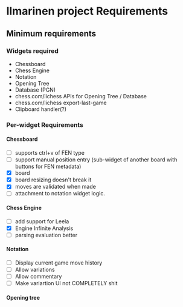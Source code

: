 # Ilmarinen project Requirements

## Minimum requirements

### Widgets required
* Chessboard
* Chess Engine
* Notation
* Opening Tree
* Database (PGN)
* chess.com/lichess APIs for Opening Tree / Database 
* chess.com/lichess export-last-game
* Clipboard handler(?)


### Per-widget Requirements

#### Chessboard
- [ ] supports ctrl+v of FEN type
- [ ] support manual position entry (sub-widget of another board with buttons for FEN metadata)
- [x] board 
- [x] board resizing doesn't break it
- [x] moves are validated when made
- [ ] attachment to notation widget logic.

#### Chess Engine
- [ ] add support for Leela
- [x] Engine Infinite Analysis
- [ ] parsing evaluation better

#### Notation
- [ ] Display current game move history
- [ ] Allow variations
- [ ] Allow commentary
- [ ] Make variartion UI not COMPLETELY shit

#### Opening tree